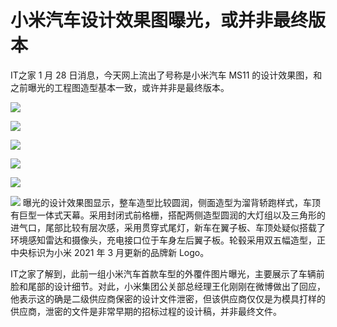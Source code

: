 # 小米汽车设计效果图曝光，或并非最终版本

IT之家 1 月 28 日消息，今天网上流出了号称是小米汽车 MS11 的设计效果图，和之前曝光的工程图造型基本一致，或许并非是最终版本。

![](https://inews.gtimg.com/newsapp_bt/0/15630443294/1000)

![](https://inews.gtimg.com/newsapp_bt/0/15630443299/1000)

![](https://inews.gtimg.com/newsapp_bt/0/15630443300/1000)

![](https://inews.gtimg.com/newsapp_bt/0/15630443301/1000)

![](https://inews.gtimg.com/newsapp_bt/0/15630443303/1000)

![](https://inews.gtimg.com/newsapp_bt/0/15630443307/1000)
曝光的设计效果图显示，整车造型比较圆润，侧面造型为溜背轿跑样式，车顶有巨型一体式天幕。采用封闭式前格栅，搭配两侧造型圆润的大灯组以及三角形的进气口，尾部比较有层次感，采用贯穿式尾灯，新车在翼子板、车顶处疑似搭载了环境感知雷达和摄像头，充电接口位于车身左后翼子板。轮毂采用双五幅造型，正中央标识为小米
2021 年 3 月更新的品牌新 Logo。

IT之家了解到，此前一组小米汽车首款车型的外覆件图片曝光，主要展示了车辆前脸和尾部的设计细节。对此，小米集团公关部总经理王化刚刚在微博做出了回应，他表示这的确是二级供应商保密的设计文件泄密，但该供应商仅仅是为模具打样的供应商，泄密的文件是非常早期的招标过程的设计稿，并非最终文件。

